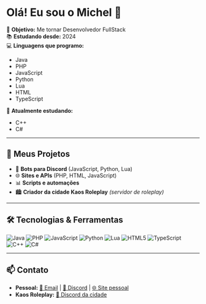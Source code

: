 # Olá! Eu sou o Michel 👋

🎯 **Objetivo:** Me tornar Desenvolvedor FullStack  
📚 **Estudando desde:** 2024  
💻 **Linguagens que programo:**  
- Java  
- PHP  
- JavaScript  
- Python  
- Lua  
- HTML  
- TypeScript  

📖 **Atualmente estudando:**  
- C++  
- C#  

---

## 🚀 Meus Projetos
- 🤖 **Bots para Discord** (JavaScript, Python, Lua)  
- 🌐 **Sites e APIs** (PHP, HTML, JavaScript)  
- 📊 **Scripts e automações**  
- 🏙 **Criador da cidade Kaos Roleplay** *(servidor de roleplay)*  

---

## 🛠️ Tecnologias & Ferramentas
![Java](https://img.shields.io/badge/Java-ED8B00?style=for-the-badge&logo=java&logoColor=white)
![PHP](https://img.shields.io/badge/PHP-777BB4?style=for-the-badge&logo=php&logoColor=white)
![JavaScript](https://img.shields.io/badge/JavaScript-F7DF1E?style=for-the-badge&logo=javascript&logoColor=black)
![Python](https://img.shields.io/badge/Python-3776AB?style=for-the-badge&logo=python&logoColor=white)
![Lua](https://img.shields.io/badge/Lua-2C2D72?style=for-the-badge&logo=lua&logoColor=white)
![HTML5](https://img.shields.io/badge/HTML5-E34F26?style=for-the-badge&logo=html5&logoColor=white)
![TypeScript](https://img.shields.io/badge/TypeScript-007ACC?style=for-the-badge&logo=typescript&logoColor=white)
![C++](https://img.shields.io/badge/C++-00599C?style=for-the-badge&logo=cplusplus&logoColor=white)
![C#](https://img.shields.io/badge/C%23-239120?style=for-the-badge&logo=csharp&logoColor=white)

---

## 📫 Contato
- **Pessoal:** [📧 Email](mailto:micheltogawa729@gmail.com) | [💬 Discord](https://discord.gg/We5eNx5) | [🌐 Site pessoal](https://tinyurl.com/4hkv5rth)  
- **Kaos Roleplay:** [💬 Discord da cidade](https://discord.com/users/1125564941961801848) 
